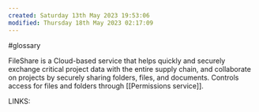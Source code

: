 ```yaml
---
created: Saturday 13th May 2023 19:53:06
modified: Thursday 18th May 2023 02:17:09
---
```

#glossary

FileShare is a Cloud-based service that helps quickly and securely exchange critical project data with the entire supply chain, and collaborate on projects by securely sharing folders, files, and documents. 
Controls access for files and folders through [[Permissions service]].

LINKS:


